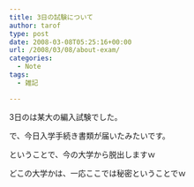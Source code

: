 ```yaml
---
title: 3日の試験について
author: tarof
type: post
date: 2008-03-08T05:25:16+00:00
url: /2008/03/08/about-exam/
categories:
  - Note
tags:
  - 雑記

---
```

3日のは某大の編入試験でした。
  
で、今日入学手続き書類が届いたみたいです。

ということで、今の大学から脱出しますｗ
  
どこの大学かは、一応ここでは秘密ということでｗ